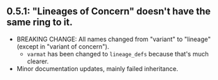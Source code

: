 
## 0.5.1: "Lineages of Concern" doesn't have the same ring to it.

- BREAKING CHANGE: All names changed from "variant" to "lineage" (except in "variant of concern").
    - `varmat` has been changed to `lineage_defs` because that's much clearer.
- Minor documentation updates, mainly failed inheritance.
